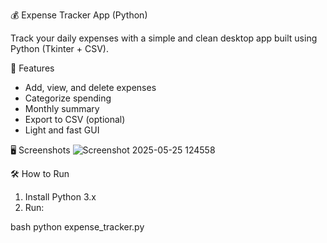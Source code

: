 💰 Expense Tracker App (Python)

Track your daily expenses with a simple and clean desktop app built using Python (Tkinter + CSV).

📌 Features
- Add, view, and delete expenses
- Categorize spending
- Monthly summary
- Export to CSV (optional)
- Light and fast GUI

🖥️ Screenshots
![Screenshot 2025-05-25 124558](https://github.com/user-attachments/assets/0e9c1ce6-b45b-4dda-81a7-eeaa4c31db37)

🛠️ How to Run
1. Install Python 3.x
2. Run:  

bash
  python expense_tracker.py
